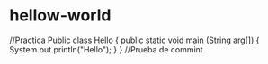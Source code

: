 # hellow-world
//Practica
Public class Hello
{
  public static void main (String arg[])
  {
    System.out.println("Hello");
  }
}
//Prueba de commint
